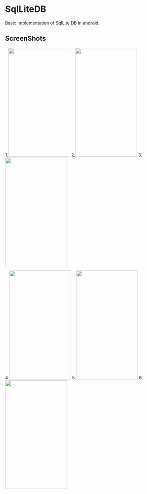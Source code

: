 # SqlLiteDB
Basic Implementation of SqlLite DB in android.

## ScreenShots
1.<img src="https://user-images.githubusercontent.com/35894390/50723243-02bb9c80-1101-11e9-9151-e67fce93daf7.png" width="200" height="350" />
2.<img src="https://user-images.githubusercontent.com/35894390/50723282-82e20200-1101-11e9-9294-4b31e8aa652c.png" width="200" height="350" />
3.<img src="https://user-images.githubusercontent.com/35894390/50723290-9b521c80-1101-11e9-8a04-1157d4a5b2c9.png" width="200" height="350" />


4.<img src="https://user-images.githubusercontent.com/35894390/50723308-e5d39900-1101-11e9-9626-4b6f682679f6.png" width="200" height="350" />
5.<img src="https://user-images.githubusercontent.com/35894390/50723300-c3418000-1101-11e9-87a8-24ec81230c64.png" width="200" height="350" />
6.<img src="https://user-images.githubusercontent.com/35894390/50723462-f8e76880-1103-11e9-960b-c7045245b139.png" width="200" height="350" />
